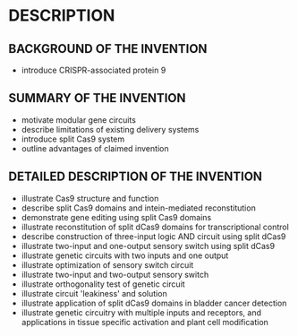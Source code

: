 # DESCRIPTION

## BACKGROUND OF THE INVENTION

- introduce CRISPR-associated protein 9

## SUMMARY OF THE INVENTION

- motivate modular gene circuits
- describe limitations of existing delivery systems
- introduce split Cas9 system
- outline advantages of claimed invention

## DETAILED DESCRIPTION OF THE INVENTION

- illustrate Cas9 structure and function
- describe split Cas9 domains and intein-mediated reconstitution
- demonstrate gene editing using split Cas9 domains
- illustrate reconstitution of split dCas9 domains for transcriptional control
- describe construction of three-input logic AND circuit using split dCas9
- illustrate two-input and one-output sensory switch using split dCas9
- illustrate genetic circuits with two inputs and one output
- illustrate optimization of sensory switch circuit
- illustrate two-input and two-output sensory switch
- illustrate orthogonality test of genetic circuit
- illustrate circuit 'leakiness' and solution
- illustrate application of split dCas9 domains in bladder cancer detection
- illustrate genetic circuitry with multiple inputs and receptors, and applications in tissue specific activation and plant cell modification

